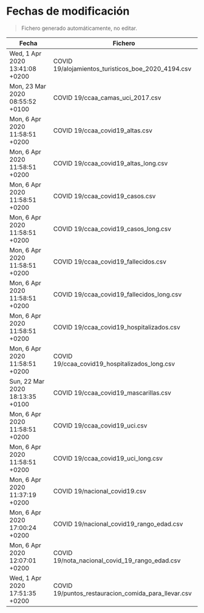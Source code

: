 # Fechas de modificación

> Fichero generado automáticamente, no editar.

| Fecha                           | Fichero                  |
|---------------------------------|--------------------------|
| Wed, 1 Apr 2020 13:41:08 +0200  | COVID 19/alojamientos_turisticos_boe_2020_4194.csv |
| Mon, 23 Mar 2020 08:55:52 +0100  | COVID 19/ccaa_camas_uci_2017.csv |
| Mon, 6 Apr 2020 11:58:51 +0200  | COVID 19/ccaa_covid19_altas.csv |
| Mon, 6 Apr 2020 11:58:51 +0200  | COVID 19/ccaa_covid19_altas_long.csv |
| Mon, 6 Apr 2020 11:58:51 +0200  | COVID 19/ccaa_covid19_casos.csv |
| Mon, 6 Apr 2020 11:58:51 +0200  | COVID 19/ccaa_covid19_casos_long.csv |
| Mon, 6 Apr 2020 11:58:51 +0200  | COVID 19/ccaa_covid19_fallecidos.csv |
| Mon, 6 Apr 2020 11:58:51 +0200  | COVID 19/ccaa_covid19_fallecidos_long.csv |
| Mon, 6 Apr 2020 11:58:51 +0200  | COVID 19/ccaa_covid19_hospitalizados.csv |
| Mon, 6 Apr 2020 11:58:51 +0200  | COVID 19/ccaa_covid19_hospitalizados_long.csv |
| Sun, 22 Mar 2020 18:13:35 +0100  | COVID 19/ccaa_covid19_mascarillas.csv |
| Mon, 6 Apr 2020 11:58:51 +0200  | COVID 19/ccaa_covid19_uci.csv |
| Mon, 6 Apr 2020 11:58:51 +0200  | COVID 19/ccaa_covid19_uci_long.csv |
| Mon, 6 Apr 2020 11:37:19 +0200  | COVID 19/nacional_covid19.csv |
| Mon, 6 Apr 2020 17:00:24 +0200  | COVID 19/nacional_covid19_rango_edad.csv |
| Mon, 6 Apr 2020 12:07:01 +0200  | COVID 19/nota_nacional_covid_19_rango_edad.csv |
| Wed, 1 Apr 2020 17:51:35 +0200  | COVID 19/puntos_restauracion_comida_para_llevar.csv |
